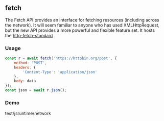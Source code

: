 
## fetch
The Fetch API provides an interface for fetching resources (including across the network). It will seem familiar to anyone who has used XMLHttpRequest, but the new API provides a more powerful and flexible feature set. It hosts the [http-fetch-standard](https://fetch.spec.whatwg.org/#http-fetch)

### Usage

```js
const r = await fetch('https://httpbin.org/post', {
    method: 'POST',
    headers: {
        'Content-Type': 'application/json'
    },
    body: data
});
const json = await r.json();
```

### Demo
test/jsruntime/network